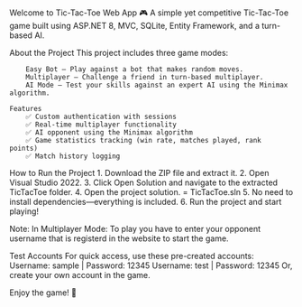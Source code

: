 Welcome to Tic-Tac-Toe Web App 🎮
    A simple yet competitive Tic-Tac-Toe game built using ASP.NET 8, MVC, SQLite, Entity Framework, and a turn-based AI.

About the Project
    This project includes three game modes:

        Easy Bot – Play against a bot that makes random moves.
        Multiplayer – Challenge a friend in turn-based multiplayer.
        AI Mode – Test your skills against an expert AI using the Minimax algorithm.

    Features
        ✅ Custom authentication with sessions
        ✅ Real-time multiplayer functionality
        ✅ AI opponent using the Minimax algorithm
        ✅ Game statistics tracking (win rate, matches played, rank points)
        ✅ Match history logging

How to Run the Project
    1. Download the ZIP file and extract it.
    2. Open Visual Studio 2022.
    3. Click Open Solution and navigate to the extracted TicTacToe folder.
    4. Open the project solution. = TicTacToe.sln
    5. No need to install dependencies—everything is included.
    6. Run the project and start playing!

Note: In Multiplayer Mode: 
    To play you have to enter your opponent username that is registerd in the website  to start the game.

Test Accounts
For quick access, use these pre-created accounts:
Username: sample | Password: 12345
Username: test | Password: 12345
Or, create your own account in the game.

Enjoy the game! 🎉

